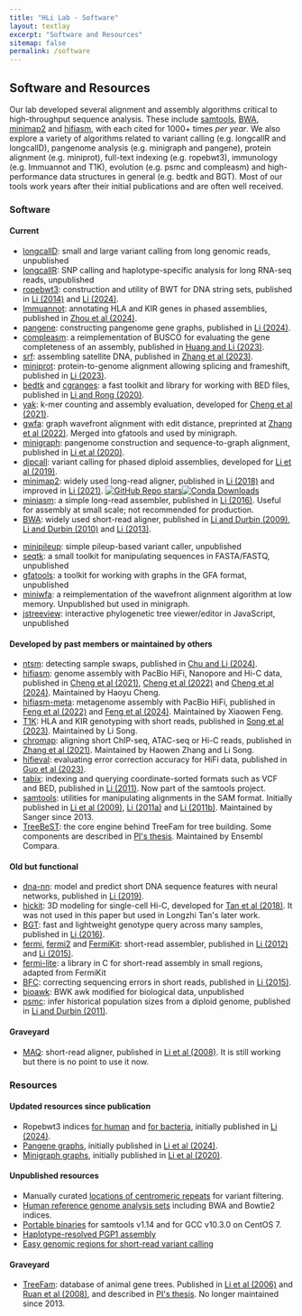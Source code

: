 ```yaml
---
title: "HLi Lab - Software"
layout: textlay
excerpt: "Software and Resources"
sitemap: false
permalink: /software
---
```


## Software and Resources

Our lab developed several alignment and assembly algorithms critical to high-throughput sequence analysis.
These include [samtools][sw-samtools], [BWA][sw-bwa], [minimap2][sw-minimap2] and [hifiasm][sw-hifiasm],
with each cited for 1000+ times *per year*.
We also explore a variety of algorithms related to
variant calling (e.g. longcallR and longcallD),
pangenome analysis (e.g. minigraph and pangene),
protein alignment (e.g. miniprot),
full-text indexing (e.g. ropebwt3),
immunology (e.g. Immuannot and T1K),
evolution (e.g. psmc and compleasm)
and high-performance data structures in general (e.g. bedtk and BGT).
Most of our tools work years after their initial publications and are often well received.

### Software

#### Current

* [longcallD][sw-longcallD]: small and large variant calling from long genomic reads, unpublished
* [longcallR][sw-longcallR]: SNP calling and haplotype-specific analysis for long RNA-seq reads, unpublished
* [ropebwt3][sw-rb3]: construction and utility of BWT for DNA string sets, published in [Li (2014)][pub-rb2] and [Li (2024)][pub-rb3].
* [Immuannot][sw-immuannot]: annotating HLA and KIR genes in phased assemblies, published in [Zhou et al (2024)][pub-immuannot].
* [pangene][sw-pangene]: constructing pangenome gene graphs, published in [Li (2024)][pub-pangene].
* [compleasm][sw-minibusco]: a reimplementation of BUSCO for evaluating the gene completeness of an assembly, published in [Huang and Li (2023)][pub-minibusco].
* [srf][sw-srf]: assembling satellite DNA, published in [Zhang et al (2023)][pub-srf].
* [miniprot][sw-miniprot]: protein-to-genome alignment allowing splicing and frameshift, published in [Li (2023)][pub-miniprot].
* [bedtk][sw-bedtk] and [cgranges][sw-cgr]: a fast toolkit and library for working with BED files, published in [Li and Rong (2020)][pub-bedtk].
* [yak][sw-yak]: k-mer counting and assembly evaluation, developed for [Cheng et al (2021)][pub-ha1].
* [gwfa][sw-gwfa]: graph wavefront alignment with edit distance, preprinted at [Zhang et al (2022)][pub-gwfa].
  Merged into gfatools and used by minigraph.
* [minigraph][sw-mg]: pangenome construction and sequence-to-graph alignment, published in [Li et al (2020)][pub-minigraph].
* [dipcall][sw-dipcall]: variant calling for phased diploid assemblies, developed for [Li et al (2019)][pub-dipcall].
* [minimap2][sw-minimap2]: widely used long-read aligner, published in [Li (2018)][pub-minimap2a] and improved in [Li (2021)][pub-minimap2b]. [![GitHub Repo stars](https://img.shields.io/github/stars/lh3/minimap2)](https://github.com/lh3/minimap2)[![Conda Downloads](https://img.shields.io/conda/dn/bioconda/minimap2.svg?style=flag&label=bioconda)](https://anaconda.org/bioconda/minimap2)
* [miniasm][sw-miniasm]: a simple long-read assembler, published in [Li (2016)][pub-miniasm].
  Useful for assembly at small scale; not recommended for production.
* [BWA][sw-bwa]: widely used short-read aligner,
  published in [Li and Durbin (2009)][pub-bwa1], [Li and Durbin (2010)][pub-bwa2] and [Li (2013)][pub-bwa3].

[sw-longcallD]: https://github.com/yangao07/longcallD
[sw-longcallR]: https://github.com/huangnengCSU/longcallR
[sw-cgr]: https://github.com/lh3/cgranges
[pub-miniasm]: https://pubmed.ncbi.nlm.nih.gov/27153593/
[sw-miniasm]: https://github.com/lh3/miniasm
[pub-bedtk]: https://pubmed.ncbi.nlm.nih.gov/32966548/
[sw-bedtk]: https://github.com/lh3/bedtk
[sw-yak]: https://github.com/lh3/yak
[pub-dipcall]: https://pubmed.ncbi.nlm.nih.gov/30013044/
[sw-dipcall]: https://github.com/lh3/dipcall
[sw-minimap2]: https://github.com/lh3/minimap2
[pub-minimap2a]: https://pubmed.ncbi.nlm.nih.gov/29750242/
[pub-minimap2b]: https://pubmed.ncbi.nlm.nih.gov/34623391/
[sw-bwa]: https://github.com/lh3/bwa
[sw-miniprot]: https://github.com/lh3/miniprot
[pub-miniprot]: https://pubmed.ncbi.nlm.nih.gov/36648328/
[pub-bwa1]: https://pubmed.ncbi.nlm.nih.gov/19451168/
[pub-bwa2]: https://pubmed.ncbi.nlm.nih.gov/20080505/
[pub-bwa3]: https://arxiv.org/abs/1303.3997
[pub-minibusco]: https://pubmed.ncbi.nlm.nih.gov/37758247/
[sw-minibusco]: https://github.com/huangnengCSU/compleasm
[pub-rb3]: https://pubmed.ncbi.nlm.nih.gov/39607778/
[sw-rb3]: https://github.com/lh3/ropebwt3
[sw-immuannot]: https://github.com/YingZhou001/Immuannot
[pub-immuannot]: https://pubmed.ncbi.nlm.nih.gov/38839374/
[sw-srf]: https://github.com/lh3/srf
[sw-mg]: https://github.com/lh3/minigraph
[pub-srf]: https://pubmed.ncbi.nlm.nih.gov/37918962/
[pub-rb2]: https://pubmed.ncbi.nlm.nih.gov/25107872/
[pub-gwfa]: https://arxiv.org/abs/2206.13574
[sw-gwfa]: https://github.com/lh3/gwfa

* [minipileup][sw-miniplp]: simple pileup-based variant caller, unpublished
* [seqtk][sw-seqtk]: a small toolkit for manipulating sequences in FASTA/FASTQ, unpublished
* [gfatools][sw-gfatools]: a toolkit for working with graphs in the GFA format, unpublished
* [miniwfa][sw-miniwfa]: a reimplementation of the wavefront alignment algorithm at low memory. Unpublished but used in minigraph.
* [jstreeview][sw-jstv]: interactive phylogenetic tree viewer/editor in JavaScript, unpublished

[sw-jstv]: https://github.com/lh3/jstreeview
[sw-miniplp]: https://github.com/lh3/minipileup
[sw-miniwfa]: https://github.com/lh3/miniwfa
[sw-gfatools]: https://github.com/lh3/gfatools
[sw-seqtk]: https://github.com/lh3/seqtk

#### Developed by past members or maintained by others

* [ntsm][sw-ntsm]: detecting sample swaps, published in [Chu and Li (2024)][pub-ntsm].
* [hifiasm][sw-hifiasm]: genome assembly with PacBio HiFi, Nanopore and Hi-C data,
  published in [Cheng et al (2021)][pub-ha1], [Cheng et al (2022)][pub-ha2] and [Cheng et al (2024)][pub-ha3].
  Maintained by Haoyu Cheng.
* [hifiasm-meta][sw-hameta]: metagenome assembly with PacBio HiFi,
  published in [Feng et al (2022)][pub-hm1] and [Feng et al (2024)][pub-hm2].
  Maintained by Xiaowen Feng.
* [T1K][sw-t1k]: HLA and KIR genotyping with short reads, published in [Song et al (2023)][pub-t1k].
  Maintained by Li Song.
* [chromap][sw-chromap]: aligning short ChIP-seq, ATAC-seq or Hi-C reads, published in [Zhang et al (2021)][pub-chromap].
  Maintained by Haowen Zhang and Li Song.
* [hifieval][sw-hifieval]: evaluating error correction accuracy for HiFi data, published in [Guo et al (2023)][pub-hifieval].
* [tabix][sw-tabix]: indexing and querying coordinate-sorted formats such as VCF and BED,
  published in [Li (2011)][pub-tabix].
  Now part of the samtools project.
* [samtools][sw-samtools]: utilities for manipulating alignments in the SAM format.
  Initially published in [Li et al (2009)][pub-samtools1], [Li (2011a)][pub-samtools2] and [Li (2011b)][pub-samtools3].
  Maintained by Sanger since 2013.
* [TreeBeST][sw-treebest]: the core engine behind TreeFam for tree building.
  Some components are described in [PI's thesis][pub-thesis].
  Maintained by Ensembl Compara.

[pub-hifieval]: https://pubmed.ncbi.nlm.nih.gov/37851384/
[sw-hifieval]: https://github.com/magspho/hifieval
[pub-ntsm]: https://pubmed.ncbi.nlm.nih.gov/38832466/
[sw-ntsm]: https://github.com/JustinChu/ntsm
[sw-chromap]: https://github.com/haowenz/chromap
[pub-chromap]: https://pubmed.ncbi.nlm.nih.gov/34772935/
[pub-t1k]: https://pubmed.ncbi.nlm.nih.gov/37169596/
[sw-t1k]: https://github.com/mourisl/T1K
[sw-samtools]: https://github.com/samtools/samtools
[sw-tabix]: https://github.com/samtools/tabix
[pub-tabix]: https://pubmed.ncbi.nlm.nih.gov/21208982/
[pub-samtools1]: https://pubmed.ncbi.nlm.nih.gov/19505943/
[pub-samtools2]: https://pubmed.ncbi.nlm.nih.gov/21320865/
[pub-samtools3]: https://pubmed.ncbi.nlm.nih.gov/21903627/
[sw-hifiasm]: https://github.com/chhylp123/hifiasm
[sw-hameta]: https://github.com/xfengnefx/hifiasm-meta
[pub-ha1]: https://pubmed.ncbi.nlm.nih.gov/33526886/
[pub-ha2]: https://pubmed.ncbi.nlm.nih.gov/35332338/
[pub-ha3]: https://pubmed.ncbi.nlm.nih.gov/38730258/
[pub-hm1]: https://pubmed.ncbi.nlm.nih.gov/35534630/
[pub-hm2]: https://pubmed.ncbi.nlm.nih.gov/38605401/

#### Old but functional

* [dna-nn][sw-dna-nn]: model and predict short DNA sequence features with neural networks, published in [Li (2019)][pub-dna-nn].
* [hickit][sw-hickit]: 3D modeling for single-cell Hi-C, developed for [Tan et al (2018)][pub-hickit].
  It was not used in this paper but used in Longzhi Tan's later work.
* [BGT][sw-bgt]: fast and lightweight genotype query across many samples, published in [Li (2016)][pub-bgt].
* [fermi][sw-fermi], [fermi2][sw-fermi2] and [FermiKit][sw-fermikit]: short-read assembler,
  published in [Li (2012)][pub-fm1] and [Li (2015)][pub-fm2].
* [fermi-lite][sw-fmlite]: a library in C for short-read assembly in small regions, adapted from FermiKit
* [BFC][sw-bfc]: correcting sequencing errors in short reads, published in [Li (2015)][pub-bfc].
* [bioawk][sw-bioawk]: BWK awk modified for biological data, unpublished
* [psmc][sw-psmc]: infer historical population sizes from a diploid genome, published in [Li and Durbin (2011)][pub-psmc].

[pub-dna-nn]: https://pubmed.ncbi.nlm.nih.gov/30989183/
[sw-dna-nn]: https://github.com/lh3/dna-nn
[pub-hickit]: https://pubmed.ncbi.nlm.nih.gov/30166492/
[sw-hickit]: https://github.com/lh3/hickit
[pub-bgt]: https://pubmed.ncbi.nlm.nih.gov/26500154/
[sw-bgt]: https://github.com/lh3/bgt
[sw-fmlite]: https://github.com/lh3/fermi-lite
[sw-bfc]: https://github.com/lh3/bfc
[pub-bfc]: https://pubmed.ncbi.nlm.nih.gov/25953801/
[pub-fm1]: https://pubmed.ncbi.nlm.nih.gov/22569178/
[pub-fm2]: https://pubmed.ncbi.nlm.nih.gov/26220959/
[sw-fermi]: https://github.com/lh3/fermi
[sw-fermi2]: https://github.com/lh3/fermi2
[sw-fermikit]: https://github.com/lh3/fermikit
[sw-bioawk]: https://github.com/lh3/bioawk
[sw-psmc]: https://github.com/lh3/psmc
[pub-psmc]: https://pubmed.ncbi.nlm.nih.gov/21753753/

#### Graveyard

* [MAQ][sw-maq]: short-read aligner, published in [Li et al (2008)][pub-maq].
  It is still working but there is no point to use it now.

[sw-maq]: https://maq.sourceforge.net
[pub-maq]: https://pubmed.ncbi.nlm.nih.gov/18714091/

### Resources

#### Updated resources since publication

* Ropebwt3 indices [for human][res-rb3-human] and [for bacteria][res-rb3-bac],
  initially published in [Li (2024)][pub-rb3].
* [Pangene graphs][res-pangene], initially published in [Li et al (2024)][pub-pangene].
* [Minigraph graphs][res-minigraph], initially published in [Li et al (2020)][pub-minigraph].

#### Unpublished resources

* Manually curated [locations of centromeric repeats][res-cenloc] for variant filtering.
* [Human reference genome analysis sets][res-hg-idx] including BWA and Bowtie2 indices.
* [Portable binaries][res-portable-bin] for samtools v1.14 and for GCC v10.3.0 on CentOS 7.
* [Haplotype-resolved PGP1 assembly][res-pgp1]
* [Easy genomic regions for short-read variant calling][res-easy]

#### Graveyard

* [TreeFam][web-treefam]: database of animal gene trees.
  Published in [Li et al (2006)][pub-treefam1] and [Ruan et al (2008)][pub-treefam2],
  and described in [PI's thesis][pub-thesis].
  No longer maintained since 2013.

[res-easy]: https://zenodo.org/records/14903542
[res-pgp1]: https://zenodo.org/records/5150756
[res-rb3-human]: https://doi.org/10.5281/zenodo.13948741
[res-rb3-bac]: https://doi.org/10.5281/zenodo.11533210
[res-pangene]: https://doi.org/10.5281/zenodo.8118576
[pub-pangene]: https://pubmed.ncbi.nlm.nih.gov/39041615/
[sw-pangene]: https://github.com/lh3/pangene
[res-minigraph]: https://doi.org/10.5281/zenodo.6286521
[pub-minigraph]: https://pubmed.ncbi.nlm.nih.gov/33066802/
[res-cenloc]: https://doi.org/10.5281/zenodo.10903864
[res-hg-idx]: https://doi.org/10.5281/zenodo.8045373
[res-portable-bin]: https://doi.org/10.5281/zenodo.5731012
[web-treefam]: http://www.treefam.org
[pub-treefam1]: https://pubmed.ncbi.nlm.nih.gov/16381935/
[pub-treefam2]: https://pubmed.ncbi.nlm.nih.gov/18056084/
[pub-thesis]: https://github.com/lh3/thesis
[sw-treebest]: https://github.com/Ensembl/treebest
